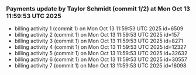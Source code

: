 
### Payments update by Taylor Schmidt (commit 1/2) at Mon Oct 13 11:59:53 UTC 2025
- billing activity 1 (commit 1) on Mon Oct 13 11:59:53 UTC 2025 id=6509
- billing activity 2 (commit 1) on Mon Oct 13 11:59:53 UTC 2025 id=157
- billing activity 3 (commit 1) on Mon Oct 13 11:59:53 UTC 2025 id=8271
- billing activity 4 (commit 1) on Mon Oct 13 11:59:53 UTC 2025 id=12327
- billing activity 5 (commit 1) on Mon Oct 13 11:59:53 UTC 2025 id=32632
- billing activity 6 (commit 1) on Mon Oct 13 11:59:53 UTC 2025 id=30557
- billing activity 7 (commit 1) on Mon Oct 13 11:59:53 UTC 2025 id=16098
